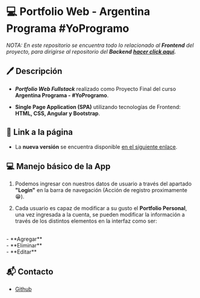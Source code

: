 # 💻 Portfolio Web - Argentina Programa #YoProgramo

*NOTA: En este repositorio se encuentra todo lo relacionado al **Frontend** del proyecto, para dirigirse al repositorio del **Backend** **[hacer click aquí](https://github.com/MarquitosLev/MiPortfolio-BackEnd "aquí").***
## 🖊 Descripción
- ***Portfolio Web Fullstack*** realizado como Proyecto Final del curso **Argentina Programa - #YoProgramo**.

- **Single Page Application (SPA)** utilizando tecnologías de Frontend: **HTML, CSS, Angular y Bootstrap**.

## 🔗 Link a la página

- La **nueva versión** se encuentra disponible [en el siguiente enlace](https://portfolio-frontend-mjl.web.app "en el siguiente enlace").

## 💻 Manejo básico de la App

1. Podemos ingresar con nuestros datos de usuario a través del apartado <b>"Login"</b> en la barra de navegación (Acción de registro proximamente 😁).

2. Cada usuario es capaz de modificar a su gusto el <b>Portfolio Personal</b>, una vez ingresada a la cuenta, se pueden modificar la información a través de los distintos elementos en la interfaz como ser: 
<br>
- **Agregar**
<br>
- **Eliminar**
<br>
- **Editar**
<br>

## 📬 Contacto
- [Github ](https://github.com/MarquitosLev)
